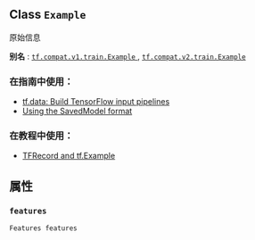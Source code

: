 

## Class  `Example` 
原始信息

**别名** : [ `tf.compat.v1.train.Example` ](/api_docs/python/tf/train/Example), [ `tf.compat.v2.train.Example` ](/api_docs/python/tf/train/Example)

### 在指南中使用：
- [tf.data: Build TensorFlow input pipelines](https://tensorflow.google.cn/guide/data)
- [Using the SavedModel format](https://tensorflow.google.cn/guide/saved_model)


### 在教程中使用：
- [TFRecord and tf.Example](https://tensorflow.google.cn/tutorials/load_data/tfrecord)


## 属性


###  `features` 
 `Features features` 

